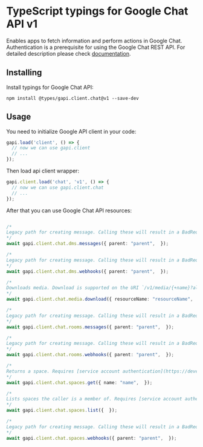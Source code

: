 # TypeScript typings for Google Chat API v1

Enables apps to fetch information and perform actions in Google Chat. Authentication is a prerequisite for using the Google Chat REST API.
For detailed description please check [documentation](https://developers.google.com/hangouts/chat).

## Installing

Install typings for Google Chat API:

```
npm install @types/gapi.client.chat@v1 --save-dev
```

## Usage

You need to initialize Google API client in your code:

```typescript
gapi.load('client', () => {
  // now we can use gapi.client
  // ...
});
```

Then load api client wrapper:

```typescript
gapi.client.load('chat', 'v1', () => {
  // now we can use gapi.client.chat
  // ...
});
```



After that you can use Google Chat API resources:

```typescript

/*
Legacy path for creating message. Calling these will result in a BadRequest response.
*/
await gapi.client.chat.dms.messages({ parent: "parent",  });

/*
Legacy path for creating message. Calling these will result in a BadRequest response.
*/
await gapi.client.chat.dms.webhooks({ parent: "parent",  });

/*
Downloads media. Download is supported on the URI `/v1/media/{+name}?alt=media`.
*/
await gapi.client.chat.media.download({ resourceName: "resourceName",  });

/*
Legacy path for creating message. Calling these will result in a BadRequest response.
*/
await gapi.client.chat.rooms.messages({ parent: "parent",  });

/*
Legacy path for creating message. Calling these will result in a BadRequest response.
*/
await gapi.client.chat.rooms.webhooks({ parent: "parent",  });

/*
Returns a space. Requires [service account authentication](https://developers.google.com/chat/api/guides/auth/service-accounts).
*/
await gapi.client.chat.spaces.get({ name: "name",  });

/*
Lists spaces the caller is a member of. Requires [service account authentication](https://developers.google.com/chat/api/guides/auth/service-accounts).
*/
await gapi.client.chat.spaces.list({  });

/*
Legacy path for creating message. Calling these will result in a BadRequest response.
*/
await gapi.client.chat.spaces.webhooks({ parent: "parent",  });
```
